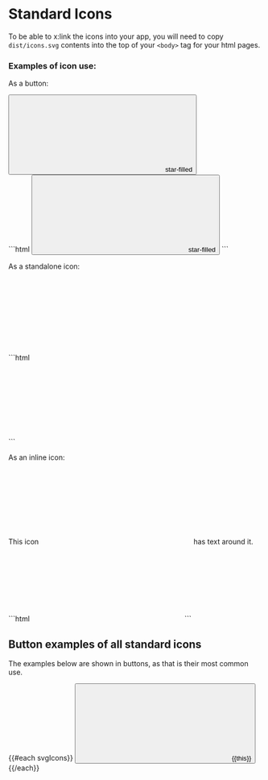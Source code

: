 # Standard Icons

To be able to x:link the icons into your app, you will need to copy `dist/icons.svg` contents into the top of your `<body>` tag for your html pages.

### Examples of icon use:

As a button:
<div class="example">
  <button type="button" class="btn btn-link" title="star-filled icon">
    <svg class="icon" focusable="false" aria-hidden="true" role="presentation">
      <use xlink:href="#star-filled"></use>
    </svg>
    <span>star-filled</span>
  </button>
</div>
```html
<button type="button" class="btn btn-link" title="star-filled icon">
  <svg class="icon" focusable="false" aria-hidden="true" role="presentation">
    <use xlink:href="#star-filled"></use>
  </svg>
  <span>star-filled</span>
</button>
```

As a standalone icon:
<div class="example">
  <div title="star-filled icon">
    <svg class="icon" focusable="false" aria-hidden="true" role="presentation">
      <use xlink:href="#star-filled"></use>
    </svg>
  </div>
</div>
```html
<div title="star-filled icon">
  <svg class="icon" focusable="false" aria-hidden="true" role="presentation">
    <use xlink:href="#star-filled"></use>
  </svg>
</div>
```

As an inline icon:
<div class="example">
  This icon
  <span title="star-filled icon">
    <svg class="icon" focusable="false" aria-hidden="true" role="presentation">
      <use xlink:href="#star-filled"></use>
    </svg>
  </span>
  has text around it.
</div>
```html
<span title="star-filled icon">
  <svg class="icon" focusable="false" aria-hidden="true" role="presentation">
    <use xlink:href="#star-filled"></use>
  </svg>
</span>
```


## Button examples of all standard icons

The examples below are shown in buttons, as that is their most common use.

{{#each svgIcons}}
  <button type="button" class="btn btn-link" title="{{this}}">
    <svg class="icon" focusable="false" aria-hidden="true" role="presentation">
      <use xlink:href="#{{this}}"></use>
    </svg>
    <span>{{this}}</span>
  </button>
{{/each}}
